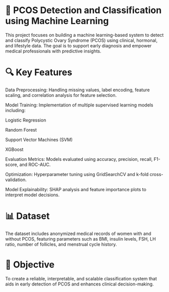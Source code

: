 # 🧠 PCOS Detection and Classification using Machine Learning
This project focuses on building a machine learning-based system to detect and classify Polycystic Ovary Syndrome (PCOS) using clinical, hormonal, and lifestyle data. The goal is to support early diagnosis and empower medical professionals with predictive insights.
       
# 🔍 Key Features
Data Preprocessing: Handling missing values, label encoding, feature scaling, and correlation analysis for feature selection.
    
Model Training: Implementation of multiple supervised learning models including:
  
Logistic Regression
   
Random Forest

Support Vector Machines (SVM)

XGBoost
  
Evaluation Metrics: Models evaluated using accuracy, precision, recall, F1-score, and ROC-AUC.

Optimization: Hyperparameter tuning using GridSearchCV and k-fold cross-validation.
 
Model Explainability: SHAP analysis and feature importance plots to interpret model decisions.
 
# 📊 Dataset
The dataset includes anonymized medical records of women with and without PCOS, featuring parameters such as BMI, insulin levels, FSH, LH ratio, number of follicles, and menstrual cycle history.

# 🏥 Objective
To create a reliable, interpretable, and scalable classification system that aids in early detection of PCOS and enhances clinical decision-making.
